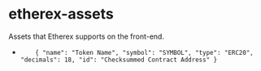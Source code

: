 # etherex-assets

Assets that Etherex supports on the front-end.

- `    {
  "name": "Token Name",
  "symbol": "SYMBOL",
  "type": "ERC20",
  "decimals": 18,
  "id": "Checksummed Contract Address"
}`
